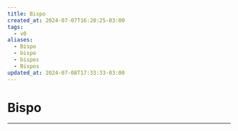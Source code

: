 ```yaml
---
title: Bispo
created_at: 2024-07-07T16:20:25-03:00
tags:
  - v0
aliases:
  - Bispo
  - bispo
  - bispos
  - Bispos
updated_at: 2024-07-08T17:33:33-03:00
---
```

# Bispo
----

